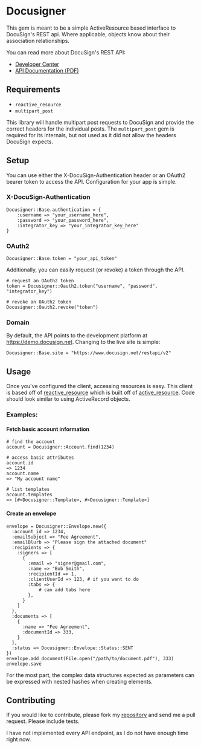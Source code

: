 # Docusigner

This gem is meant to be a simple ActiveResource based interface to DocuSign's REST api.  Where applicable, objects know about their association relationships.

You can read more about DocuSign's REST API:

* [Developer Center](http://www.docusign.com/developers-center)
* [API Documentation (PDF)](http://www.docusign.com/sites/default/files/REST_API_Guide_v2.pdf)

## Requirements

* `reactive_resource`
* `multipart_post`

This library will handle multipart post requests to DocuSign and provide the correct headers for the individual posts.  The `multipart_post` gem is required for its internals, but not used as it did not allow the headers DocuSign expects. 

## Setup

You can use either the X-DocuSign-Authentication header or an OAuth2 bearer token to access the API.  Configuration for your app is simple.

### X-DocuSign-Authentication

    Docusigner::Base.authentication = {
    	:username => "your_username_here",
    	:password => "your_password_here",
    	:integrator_key => "your_integrator_key_here"
    }
    
### OAuth2

    Docusigner::Base.token = "your_api_token"
    
Additionally, you can easily request (or revoke) a token through the API.

	# request an OAuth2 token
	token = Docusigner::Oauth2.token("username", "password", "integrator_key")
	
	# revoke an OAuth2 token
	Docusigner::Oauth2.revoke("token")
	
### Domain

By default, the API points to the development platform at https://demo.docusign.net.  Changing to the live site is simple:

	Docusigner::Base.site = "https://www.docusign.net/restapi/v2"
	
## Usage

Once you've configured the client, accessing resources is easy.  This client is based off of [reactive_resource](http://github.com/justinweiss/reactive_resource) which is built off of [active_resource](http://api.rubyonrails.org/classes/ActiveResource/Base.html).  Code should look similar to using ActiveRecord objects.

### Examples:

#### Fetch basic account information

	# find the account
	account = Docusigner::Account.find(1234)
	
	# access basic attributes
	account.id
	=> 1234
	account.name
	=> "My account name" 

	# list templates
	account.templates
	=> [#<Docusigner::Template>, #<Docusigner::Template>]

#### Create an envelope

	envelope = Docusigner::Envelope.new({
	  :account_id => 1234,
	  :emailSubject => "Fee Agreement",
      :emailBlurb => "Please sign the attached document"
      :recipients => {
        :signers => [
          {
            :email => "signer@gmail.com",
            :name => "Bob Smith",
            :recipientId => 1,
            :clientUserId => 123, # if you want to do 
            :tabs => {
            	# can add tabs here
            },
		  }
        ]
      },
      :documents => [
        {
          :name => "Fee Agreement",
          :documentId => 333,
        }
      ],
      :status => Docusigner::Envelope::Status::SENT
	})
	envelope.add_document(File.open("/path/to/document.pdf"), 333)
	envelope.save
	
For the most part, the complex data structures expected as parameters can be expressed with nested hashes when creating elements.

## Contributing

If you would like to contribute, please fork my [repository](http://github.com/chingor13/docusigner) and send me a pull request.  Please include tests.

I have not implemented every API endpoint, as I do not have enough time right now.